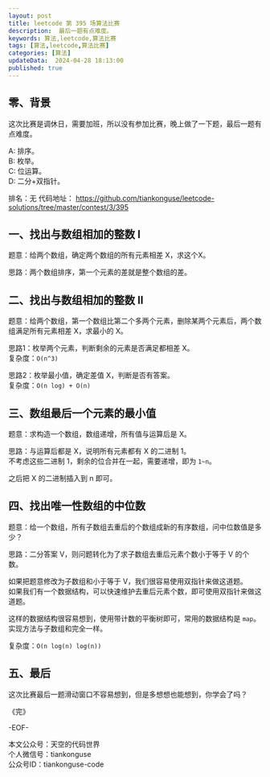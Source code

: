 ```yaml
---
layout: post  
title: leetcode 第 395 场算法比赛 
description:  最后一题有点难度。  
keywords: 算法,leetcode,算法比赛  
tags: [算法,leetcode,算法比赛]  
categories: [算法]  
updateData:  2024-04-28 18:13:00  
published: true  
---
```



## 零、背景  


这次比赛是调休日，需要加班，所以没有参加比赛，晚上做了一下题，最后一题有点难度。  


A: 排序。   
B: 枚举。   
C: 位运算。  
D: 二分+双指针。  


排名：无 
代码地址： https://github.com/tiankonguse/leetcode-solutions/tree/master/contest/3/395    


## 一、找出与数组相加的整数 I


题意：给两个数组，确定两个数组的所有元素相差 X，求这个X。  


思路：两个数组排序，第一个元素的差就是整个数组的差。  


## 二、找出与数组相加的整数 II  


题意：给两个数组，第一个数组比第二个多两个元素，删除某两个元素后，两个数组满足所有元素相差 X，求最小的 X。  


思路1：枚举两个元素，判断剩余的元素是否满足都相差 X。  
复杂度：`O(n^3)`  


思路2：枚举最小值，确定差值 X，判断是否有答案。  
复杂度：`O(n log) + O(n)`  


## 三、数组最后一个元素的最小值  


题意：求构造一个数组，数组递增，所有值与运算后是 X。  



思路：与运算后都是 X，说明所有元素都有 X 的二进制 1。  
不考虑这些二进制 1，剩余的位合并在一起，需要递增，即为 `1~n`。  


之后把 X 的二进制插入到 n 即可。  



## 四、找出唯一性数组的中位数  


题意：给一个数组，所有子数组去重后的个数组成新的有序数组，问中位数值是多少？  


思路：二分答案 V，则问题转化为了求子数组去重后元素个数小于等于 V 的个数。  


如果把题意修改为子数组和小于等于 V，我们很容易使用双指针来做这道题。  
如果我们有一个数据结构，可以快速维护去重后元素个数，即可使用双指针来做这道题。  


这样的数据结构很容易想到，使用带计数的平衡树即可，常用的数据结构是 `map`。  
实现方法与子数组和完全一样。  


复杂度：`O(n log(n) log(n))`  



## 五、最后  


这次比赛最后一题滑动窗口不容易想到，但是多想想也能想到，你学会了吗？  




《完》  


-EOF-  



本文公众号：天空的代码世界  
个人微信号：tiankonguse  
公众号ID：tiankonguse-code  
  

